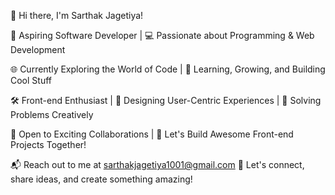 👋 Hi there, I'm Sarthak Jagetiya!

🚀 Aspiring Software Developer | 💻 Passionate about Programming & Web Development

🌐 Currently Exploring the World of Code | 🌱 Learning, Growing, and Building Cool Stuff

🛠️ Front-end Enthusiast | 🎨 Designing User-Centric Experiences | 🧠 Solving Problems Creatively

🤝 Open to Exciting Collaborations | 👯 Let's Build Awesome Front-end Projects Together!

📬 Reach out to me at sarthakjagetiya1001@gmail.com 💌 Let's connect, share ideas, and create something amazing!


<!---
Sarthak-Jagetiya/Sarthak-Jagetiya is a ✨ unique ✨ repository because its `README.md` (this file) appears on your GitHub profile.
You can click the Preview link to take a look at your changes.
--->
